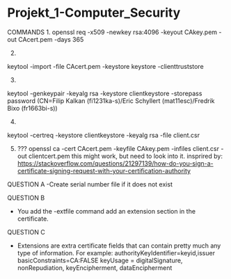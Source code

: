 # Projekt_1-Computer_Security

COMMANDS
1.
openssl req -x509 -newkey rsa:4096 -keyout CAkey.pem -out CAcert.pem -days 365

2.
keytool -import -file CAcert.pem -keystore keystore -clienttruststore

3.
keytool -genkeypair -keyalg rsa -keystore clientkeystore -storepass password
(CN=Filip Kalkan (fi1231ka-s)/Eric Schyllert (mat11esc)/Fredrik Bixo (fr1663bi-s))

4.
keytool -certreq -keystore clientkeystore -keyalg rsa -file client.csr

5. ???
openssl ca -cert CAcert.pem -keyfile CAkey.pem -infiles client.csr -out clientcert.pem
this might work, but need to look into it.
insprired by: https://stackoverflow.com/questions/21297139/how-do-you-sign-a-certificate-signing-request-with-your-certification-authority

QUESTION A
-Create serial number file if it does not exist

QUESTION B
- You add the -extfile command add an extension section in the certificate.

QUESTION C
- Extensions are extra certificate fields that can contain pretty much any type of information.
For example:
authorityKeyIdentifier=keyid,issuer
basicConstraints=CA:FALSE
keyUsage = digitalSignature, nonRepudiation, keyEncipherment, dataEncipherment
